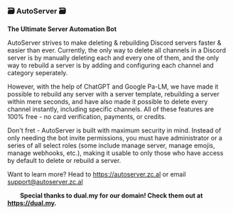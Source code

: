 ### 🗃️ AutoServer 🗃️
**The Ultimate Server Automation Bot**

AutoServer strives to make deleting & rebuilding Discord servers faster & easier than ever. Currently, the only way to delete
all channels in a Discord server is by manually deleting each and every one of them, and the only way to rebuild a server is by
adding and configuring each channel and category seperately.

However, with the help of ChatGPT and Google Pa-LM, we have made it possible to rebuild any server with a server template, rebuilding
a server within mere seconds, and have also made it possible to delete every channel instantly, including specific channels. All of 
these features are 100% free - no card verification, payments, or credits.

Don't fret - AutoServer is built with maximum security in mind. Instead of only needing the bot invite permissions, you must have administrator
or a series of all select roles (some include manage server, manage emojis, manage webhooks, etc.), making it usable to only those who have access
by default to delete or rebuild a server.

Want to learn more? Head to https://autoserver.zc.al or email support@autoserver.zc.al

⠀
⠀
**Special thanks to dual.my for our domain! Check them out at https://dual.my.**
